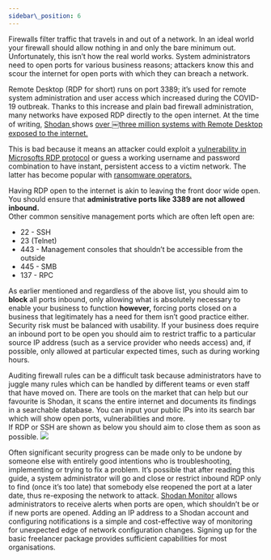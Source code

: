 ```yaml
---
sidebar\_position: 6
---
```


Firewalls filter traffic that travels in and out of a network. In an ideal world your firewall should allow nothing in and only the bare minimum out. Unfortunately, this isn’t how the real world works. System administrators need to open ports for various business reasons; attackers know this and scour the internet for open ports with which they can breach a network.

 Remote Desktop (RDP for short) runs on port 3389; it’s used for remote system administration and user access which increased during the COVID-19 outbreak. Thanks to this increase and plain bad firewall administration, many networks have exposed RDP directly to the open internet. At the time of writing, [Shodan ][1]shows [over ￼three million systems with Remote Desktop exposed to the internet.][2]
  
This is bad because it means an attacker could exploit a [vulnerability in Microsofts RDP protocol][3] or guess a working username and password combination to have instant, persistent access to a victim network. The latter has become popular with [ransomware operators.][4]

Having RDP open to the internet is akin to leaving the front door wide open. You should ensure that **administrative ports like 3389 are not allowed inbound.**   
Other common sensitive management ports which are often left open are:  

- 22 - SSH
- 23 (Telnet)
- 443 - Management consoles that shouldn’t be accessible from the outside
- 445 - SMB
- 137 - RPC

As earlier mentioned and regardless of the above list, you should aim to **block** all ports inbound, only allowing what is absolutely necessary to enable your business to function **however,** forcing ports closed on a business that legitimately has a need for them isn’t good practice either. Security risk must be balanced with usability. If your business does require an inbound port to be open you should aim to restrict traffic to a particular source IP address (such as a service provider who needs access) and, if possible, only allowed at particular expected times, such as during working hours. 

Auditing firewall rules can be a difficult task because administrators have to juggle many rules which can be handled by different teams or even staff that have moved on. There are tools on the market that can help but our favourite is Shodan, it scans the entire internet and documents its findings in a searchable database. You can input your public IPs into its search bar which will show open ports, vulnerabilities and more.   
If RDP or SSH are shown as below you should aim to close them as soon as possible. 
![][image-1]
  


Often significant security progress can be made only to be undone by someone else with entirely good intentions who is troubleshooting, implementing or trying to fix a problem. It’s possible that after reading this guide, a system administrator will go and close or restrict inbound RDP only to find (once it’s too late) that somebody else reopened the port at a later date, thus re-exposing the network to attack. [Shodan Monitor][5] allows administrators to receive alerts when ports are open, which shouldn’t be or if new ports are opened. Adding an IP address to a Shodan account and configuring notifications is a simple and cost-effective way of monitoring for unexpected edge of network configuration changes. Signing up for the basic freelancer package provides sufficient capabilities for most organisations.









[1]:	https://help.shodan.io/the-basics/what-is-shodan
[2]:	https://www.shodan.io/search?query=Remote+Desktop+Protocol
[3]:	https://nvd.nist.gov/vuln/detail/CVE-2019-0708
[4]:	https://www.varonis.com/blog/darkside-ransomware/
[5]:	https://monitor.shodan.io

[image-1]:	/img/DocImages/openportexample.png